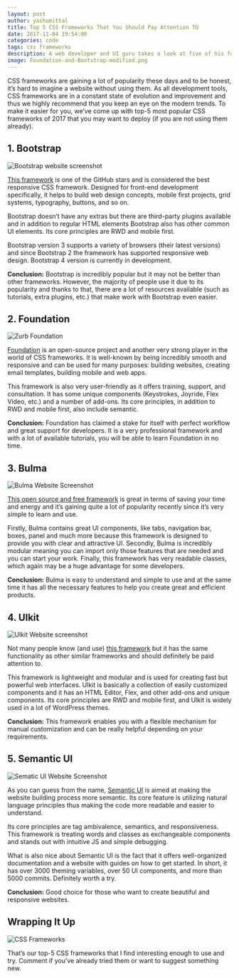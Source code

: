 ```yaml
---
layout: post
author: yashumittal
title: Top 5 CSS Frameworks That You Should Pay Attention TO
date: 2017-11-04 19:54:00
categories: code
tags: css frameworks 
description: A web developer and UI guru takes a look at five of his favorite CSS frameworks, and gives the corresponding HTML, CSS, and JavaScript to create awesome UIs.
image: Foundation-and-Bootstrap-modified.png
---
```


CSS frameworks are gaining a lot of popularity these days and to be honest, it’s hard to imagine a website without using them. As all development tools, CSS frameworks are in a constant state of evolution and improvement and thus we highly recommend that you keep an eye on the modern trends. To make it easier for you, we’ve come up with top-5 most popular CSS frameworks of 2017 that you may want to deploy (if you are not using them already).

## 1. Bootstrap

![Bootstrap website screenshot](//blog.codecarrot.net/images/bootstrap-website-screenshot.png)

[This framework](//getbootstrap.com/) is one of the GitHub stars and is considered the best responsive CSS framework. Designed for front-end development specifically, it helps to build web design concepts, mobile first projects, grid systems, typography, buttons, and so on.

Bootstrap doesn’t have any extras but there are third-party plugins available and in addition to regular HTML elements Bootstrap also has other common UI elements. Its core principles are RWD and mobile first.

Bootstrap version 3 supports a variety of browsers (their latest versions) and since Bootstrap 2 the framework has supported responsive web design. Bootstrap 4 version is currently in development.

**Conclusion:** Bootstrap is incredibly popular but it may not be better than other frameworks. However, the majority of people use it due to its popularity and thanks to that, there are a lot of resources available (such as tutorials, extra plugins, etc.) that make work with Bootstrap even easier.

## 2. Foundation

![Zurb Foundation](//blog.codecarrot.net/images/zurb-foundation-website-screenshot.png)

[Foundation](//foundation.zurb.com/) is an open-source project and another very strong player in the world of CSS frameworks. It is well-known by being incredibly smooth and responsive and can be used for many purposes: building websites, creating email templates, building mobile and web apps.

This framework is also very user-friendly as it offers training, support, and consultation. It has some unique components (Keystrokes, Joyride, Flex Video, etc.) and a number of add-ons. Its core principles, in addition to RWD and mobile first, also include semantic.

**Conclusion:** Foundation has claimed a stake for itself with perfect workflow and great support for developers. It is a very professional framework and with a lot of available tutorials, you will be able to learn Foundation in no time.

## 3. Bulma

![Bulma Website Screenshot](//blog.codecarrot.net/images/bulma-website-screenshot.png)

[This open source and free framework](//bulma.io/) is great in terms of saving your time and energy and it’s gaining quite a lot of popularity recently since it’s very simple to learn and use.

Firstly, Bulma contains great UI components, like tabs, navigation bar, boxes, panel and much more because this framework is designed to provide you with clear and attractive UI. Secondly, Bulma is incredibly modular meaning you can import only those features that are needed and you can start your work. Finally, this framework has very readable classes, which again may be a huge advantage for some developers.

**Conclusion:** Bulma is easy to understand and simple to use and at the same time it has all the necessary features to help you create great and efficient products.

## 4. Ulkit

![Ulkit Website screenshot](//blog.codecarrot.net/images/ulkit-website-screenshot.png)

Not many people know (and use) [this framework](//getuikit.com/) but it has the same functionality as other similar frameworks and should definitely be paid attention to.

This framework is lightweight and modular and is used for creating fast but powerful web interfaces. Ulkit is basically a collection of easily customized components and it has an HTML Editor, Flex, and other add-ons and unique components. Its core principles are RWD and mobile first, and Ulkit is widely used in a lot of WordPress themes.

**Conclusion:** This framework enables you with a flexible mechanism for manual customization and can be really helpful depending on your requirements.

## 5. Semantic UI

![Sematic UI Website Screenshot](//blog.codecarrot.net/images/sematic-website-screenshot.png)

As you can guess from the name, [Semantic UI](//semantic-ui.com/) is aimed at making the website building process more semantic. Its core feature is utilizing natural language principles thus making the code more readable and easier to understand.

Its core principles are tag ambivalence, semantics, and responsiveness. This framework is treating words and classes as exchangeable components and stands out with intuitive JS and simple debugging.

What is also nice about Semantic UI is the fact that it offers well-organized documentation and a website with guides on how to get started. In short, it has over 3000 theming variables, over 50 UI components, and more than 5000 commits. Definitely worth a try.

**Conclusion:** Good choice for those who want to create beautiful and responsive websites.

## Wrapping It Up

![CSS Frameworks](//blog.codecarrot.net/images/css-framework-nfographic.png)

That’s our top-5 CSS frameworks that I find interesting enough to use and try. Comment if you’ve already tried them or want to suggest something new.